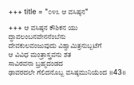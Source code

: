 +++
title = "೦೪೩ ಆ ವಸಿಷ್ಠನ"

+++
ಆ ವಸಿಷ್ಠನ ಕೌಶಿಕನ ಯು  
ದ್ಧಾವಲಂಬನವೇನನೆಂಬೆನು  
ದೇವಕುಲವಂಜುವುದು ವಿಶ್ವಾಮಿತ್ರನುಬ್ಬಟೆಗೆ     
ಆ ವಿವಿಧ ಮಂತ್ರಾಸ್ತ್ರವನು ಶತ  
ಸಾವಿರವನಾ ಬ್ರಹ್ಮದಂಡದ  
ಢಾವರದಲೇ ಗೆಲಿದನೊಬ್ಬ ವಸಿಷ್ಠಮುನಿಯೆಂದ     ॥43॥